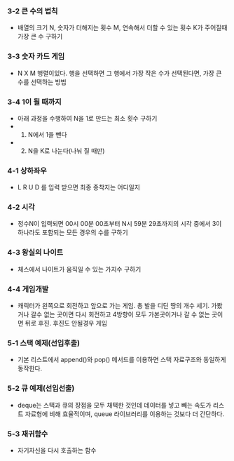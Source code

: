 ### 3-2 큰 수의 법칙
- 배열의 크기 N, 숫자가 더해지는 횟수 M, 연속해서 더할 수 있는 횟수 K가 주어질때 가장 큰 수 구하기

### 3-3 숫자 카드 게임
- N X M 행렬이있다. 행을 선택하면 그 행에서 가장 작은 수가 선택된다면, 가장 큰 수를 선택하는 방법 

### 3-4 1이 될 때까지
- 아래 과정을 수행하여 N을 1로 만드는 최소 횟수 구하기
- 1. N에서 1을 뺀다
- 2. N을 K로 나눈다(나눠 질 때만)

### 4-1 상하좌우
- L R U D 를 입력 받으면 최종 종착지는 어디일지 

### 4-2 시각
- 정수N이 입력되면 00시 00분 00초부터 N시 59분 29초까지의 시각 중에서 3이 하나라도 포함되는 모든 경우의 수를 구하기

### 4-3 왕실의 나이트
- 체스에서 나이트가 움직일 수 있는 가지수 구하기

### 4-4 게임개발
- 캐릭터가 왼쪽으로 회전하고 앞으로 가는 게임. 총 발을 디딘 땅의 개수 세기. 가봤거나 갈수 없는 곳이면 다시 회전하고 4방향이 모두 가본곳이거나 갈 수 없는 곳이면 뒤로 후진. 후진도 안될경우 게임 

### 5-1 스택 예제(선입후출)
- 기본 리스트에서 append()와 pop() 메서드를 이용하면 스택 자료구조와 동일하게 동작한다.

### 5-2 큐 예제(선입선출)
- deque는 스택과 큐의 장점을 모두 채택한 것인데 데이터를 넣고 빼는 속도가 리스트 자료형에 비해 효율적이며, queue 라이브러리를 이용하는 것보다 더 간단하다.

### 5-3 재귀함수
- 자기자신을 다시 호출하는 함수
